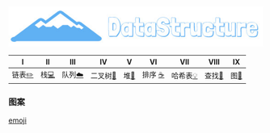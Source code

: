 <div align="center">
    <img src="pics/logo.jpg" width="550px">
</div>

| Ⅰ | Ⅱ | Ⅲ | Ⅳ | Ⅴ | Ⅵ | Ⅶ | Ⅷ | Ⅸ |
| :--------: | :---------: | :---------: | :---------: | :---------:| :---------: | :-------: | :-------:| :------:|
| 链表[:pencil2:](#链表-pencil2) | 栈[:computer:](#栈-computer) | 队列[:cloud:](#队列-cloud) | 二叉树[:couple:](#二叉树-couple) | 堆[:floppy_disk:](#堆-floppy_disk) | 排序 [:coffee:](#排序-coffee) | 哈希表[:bulb:](#哈希表-bulb)| 查找[:hammer:](#查找-hammer) | 图[:speak_no_evil:](#图-speak_no_evil) |

### 图案

[emoji](https://emojipedia.org/)
